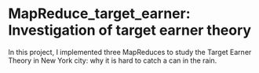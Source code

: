 # MapReduce_target_earner: Investigation of target earner theory
In this project, I implemented three MapReduces to study the Target Earner Theory in New York city: why it is hard to catch a can in the rain.
